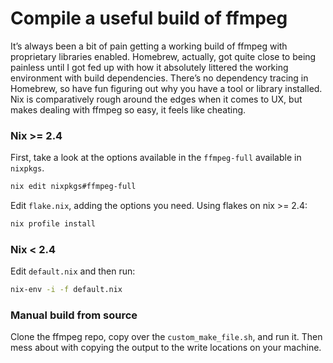 # Compile a useful build of ffmpeg

It’s always been a bit of pain getting a working build of ffmpeg with
proprietary libraries enabled. Homebrew, actually, got quite close to being
painless until I got fed up with how it absolutely littered the working
environment with build dependencies. There’s no dependency tracing in Homebrew,
so have fun figuring out why you have a tool or library installed. Nix is
comparatively rough around the edges when it comes to UX, but makes dealing with
ffmpeg so easy, it feels like cheating.


### Nix >= 2.4

First, take a look at the options available in the `ffmpeg-full` available in `nixpkgs`.

```sh
nix edit nixpkgs#ffmpeg-full
```

Edit `flake.nix`, adding the options you need. Using flakes on nix >= 2.4:

```sh
nix profile install
```


### Nix < 2.4

Edit `default.nix` and then run:

```sh
nix-env -i -f default.nix
```


### Manual build from source

Clone the ffmpeg repo, copy over the `custom_make_file.sh`, and run it. Then
mess about with copying the output to the write locations on your machine.

